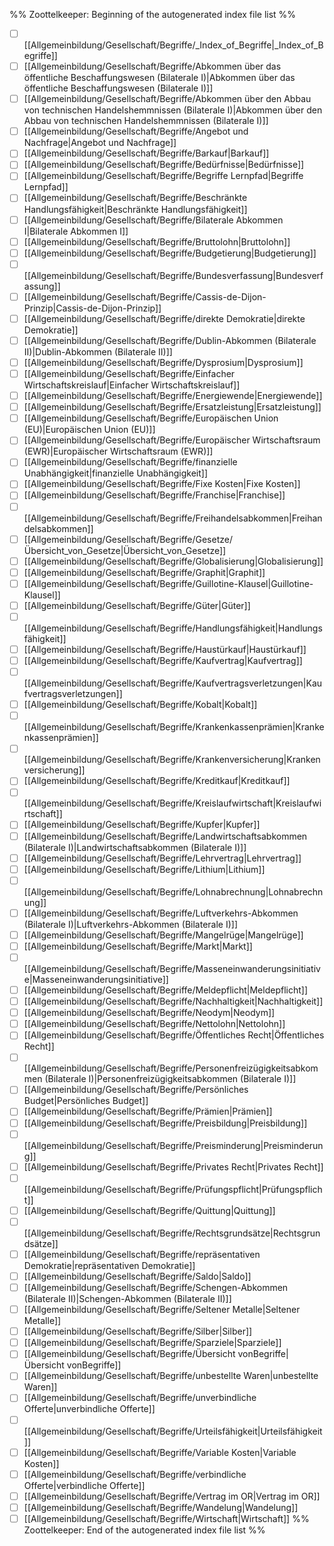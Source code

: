 %% Zoottelkeeper: Beginning of the autogenerated index file list  %%
- [ ]  [[Allgemeinbildung/Gesellschaft/Begriffe/_Index_of_Begriffe|_Index_of_Begriffe]]
- [ ]  [[Allgemeinbildung/Gesellschaft/Begriffe/Abkommen über das öffentliche Beschaffungswesen (Bilaterale I)|Abkommen über das öffentliche Beschaffungswesen (Bilaterale I)]]
- [ ]  [[Allgemeinbildung/Gesellschaft/Begriffe/Abkommen über den Abbau von technischen Handelshemmnissen (Bilaterale I)|Abkommen über den Abbau von technischen Handelshemmnissen (Bilaterale I)]]
- [ ]  [[Allgemeinbildung/Gesellschaft/Begriffe/Angebot und Nachfrage|Angebot und Nachfrage]]
- [ ]  [[Allgemeinbildung/Gesellschaft/Begriffe/Barkauf|Barkauf]]
- [ ]  [[Allgemeinbildung/Gesellschaft/Begriffe/Bedürfnisse|Bedürfnisse]]
- [ ]  [[Allgemeinbildung/Gesellschaft/Begriffe/Begriffe Lernpfad|Begriffe Lernpfad]]
- [ ]  [[Allgemeinbildung/Gesellschaft/Begriffe/Beschränkte Handlungsfähigkeit|Beschränkte Handlungsfähigkeit]]
- [ ]  [[Allgemeinbildung/Gesellschaft/Begriffe/Bilaterale Abkommen I|Bilaterale Abkommen I]]
- [ ]  [[Allgemeinbildung/Gesellschaft/Begriffe/Bruttolohn|Bruttolohn]]
- [ ]  [[Allgemeinbildung/Gesellschaft/Begriffe/Budgetierung|Budgetierung]]
- [ ]  [[Allgemeinbildung/Gesellschaft/Begriffe/Bundesverfassung|Bundesverfassung]]
- [ ]  [[Allgemeinbildung/Gesellschaft/Begriffe/Cassis-de-Dijon-Prinzip|Cassis-de-Dijon-Prinzip]]
- [ ]  [[Allgemeinbildung/Gesellschaft/Begriffe/direkte Demokratie|direkte Demokratie]]
- [ ]  [[Allgemeinbildung/Gesellschaft/Begriffe/Dublin-Abkommen (Bilaterale II)|Dublin-Abkommen (Bilaterale II)]]
- [ ]  [[Allgemeinbildung/Gesellschaft/Begriffe/Dysprosium|Dysprosium]]
- [ ]  [[Allgemeinbildung/Gesellschaft/Begriffe/Einfacher Wirtschaftskreislauf|Einfacher Wirtschaftskreislauf]]
- [ ]  [[Allgemeinbildung/Gesellschaft/Begriffe/Energiewende|Energiewende]]
- [ ]  [[Allgemeinbildung/Gesellschaft/Begriffe/Ersatzleistung|Ersatzleistung]]
- [ ]  [[Allgemeinbildung/Gesellschaft/Begriffe/Europäischen Union (EU)|Europäischen Union (EU)]]
- [ ]  [[Allgemeinbildung/Gesellschaft/Begriffe/Europäischer Wirtschaftsraum (EWR)|Europäischer Wirtschaftsraum (EWR)]]
- [ ]  [[Allgemeinbildung/Gesellschaft/Begriffe/finanzielle Unabhängigkeit|finanzielle Unabhängigkeit]]
- [ ]  [[Allgemeinbildung/Gesellschaft/Begriffe/Fixe Kosten|Fixe Kosten]]
- [ ]  [[Allgemeinbildung/Gesellschaft/Begriffe/Franchise|Franchise]]
- [ ]  [[Allgemeinbildung/Gesellschaft/Begriffe/Freihandelsabkommen|Freihandelsabkommen]]
- [ ]  [[Allgemeinbildung/Gesellschaft/Begriffe/Gesetze/Übersicht_von_Gesetze|Übersicht_von_Gesetze]]
- [ ]  [[Allgemeinbildung/Gesellschaft/Begriffe/Globalisierung|Globalisierung]]
- [ ]  [[Allgemeinbildung/Gesellschaft/Begriffe/Graphit|Graphit]]
- [ ]  [[Allgemeinbildung/Gesellschaft/Begriffe/Guillotine-Klausel|Guillotine-Klausel]]
- [ ]  [[Allgemeinbildung/Gesellschaft/Begriffe/Güter|Güter]]
- [ ]  [[Allgemeinbildung/Gesellschaft/Begriffe/Handlungsfähigkeit|Handlungsfähigkeit]]
- [ ]  [[Allgemeinbildung/Gesellschaft/Begriffe/Haustürkauf|Haustürkauf]]
- [ ]  [[Allgemeinbildung/Gesellschaft/Begriffe/Kaufvertrag|Kaufvertrag]]
- [ ]  [[Allgemeinbildung/Gesellschaft/Begriffe/Kaufvertragsverletzungen|Kaufvertragsverletzungen]]
- [ ]  [[Allgemeinbildung/Gesellschaft/Begriffe/Kobalt|Kobalt]]
- [ ]  [[Allgemeinbildung/Gesellschaft/Begriffe/Krankenkassenprämien|Krankenkassenprämien]]
- [ ]  [[Allgemeinbildung/Gesellschaft/Begriffe/Krankenversicherung|Krankenversicherung]]
- [ ]  [[Allgemeinbildung/Gesellschaft/Begriffe/Kreditkauf|Kreditkauf]]
- [ ]  [[Allgemeinbildung/Gesellschaft/Begriffe/Kreislaufwirtschaft|Kreislaufwirtschaft]]
- [ ]  [[Allgemeinbildung/Gesellschaft/Begriffe/Kupfer|Kupfer]]
- [ ]  [[Allgemeinbildung/Gesellschaft/Begriffe/Landwirtschaftsabkommen (Bilaterale I)|Landwirtschaftsabkommen (Bilaterale I)]]
- [ ]  [[Allgemeinbildung/Gesellschaft/Begriffe/Lehrvertrag|Lehrvertrag]]
- [ ]  [[Allgemeinbildung/Gesellschaft/Begriffe/Lithium|Lithium]]
- [ ]  [[Allgemeinbildung/Gesellschaft/Begriffe/Lohnabrechnung|Lohnabrechnung]]
- [ ]  [[Allgemeinbildung/Gesellschaft/Begriffe/Luftverkehrs-Abkommen (Bilaterale I)|Luftverkehrs-Abkommen (Bilaterale I)]]
- [ ]  [[Allgemeinbildung/Gesellschaft/Begriffe/Mangelrüge|Mangelrüge]]
- [ ]  [[Allgemeinbildung/Gesellschaft/Begriffe/Markt|Markt]]
- [ ]  [[Allgemeinbildung/Gesellschaft/Begriffe/Masseneinwanderungsinitiative|Masseneinwanderungsinitiative]]
- [ ]  [[Allgemeinbildung/Gesellschaft/Begriffe/Meldepflicht|Meldepflicht]]
- [ ]  [[Allgemeinbildung/Gesellschaft/Begriffe/Nachhaltigkeit|Nachhaltigkeit]]
- [ ]  [[Allgemeinbildung/Gesellschaft/Begriffe/Neodym|Neodym]]
- [ ]  [[Allgemeinbildung/Gesellschaft/Begriffe/Nettolohn|Nettolohn]]
- [ ]  [[Allgemeinbildung/Gesellschaft/Begriffe/Öffentliches Recht|Öffentliches Recht]]
- [ ]  [[Allgemeinbildung/Gesellschaft/Begriffe/Personenfreizügigkeitsabkommen (Bilaterale I)|Personenfreizügigkeitsabkommen (Bilaterale I)]]
- [ ]  [[Allgemeinbildung/Gesellschaft/Begriffe/Persönliches Budget|Persönliches Budget]]
- [ ]  [[Allgemeinbildung/Gesellschaft/Begriffe/Prämien|Prämien]]
- [ ]  [[Allgemeinbildung/Gesellschaft/Begriffe/Preisbildung|Preisbildung]]
- [ ]  [[Allgemeinbildung/Gesellschaft/Begriffe/Preisminderung|Preisminderung]]
- [ ]  [[Allgemeinbildung/Gesellschaft/Begriffe/Privates Recht|Privates Recht]]
- [ ]  [[Allgemeinbildung/Gesellschaft/Begriffe/Prüfungspflicht|Prüfungspflicht]]
- [ ]  [[Allgemeinbildung/Gesellschaft/Begriffe/Quittung|Quittung]]
- [ ]  [[Allgemeinbildung/Gesellschaft/Begriffe/Rechtsgrundsätze|Rechtsgrundsätze]]
- [ ]  [[Allgemeinbildung/Gesellschaft/Begriffe/repräsentativen Demokratie|repräsentativen Demokratie]]
- [ ]  [[Allgemeinbildung/Gesellschaft/Begriffe/Saldo|Saldo]]
- [ ]  [[Allgemeinbildung/Gesellschaft/Begriffe/Schengen-Abkommen (Bilaterale II)|Schengen-Abkommen (Bilaterale II)]]
- [ ]  [[Allgemeinbildung/Gesellschaft/Begriffe/Seltener Metalle|Seltener Metalle]]
- [ ]  [[Allgemeinbildung/Gesellschaft/Begriffe/Silber|Silber]]
- [ ]  [[Allgemeinbildung/Gesellschaft/Begriffe/Sparziele|Sparziele]]
- [ ]  [[Allgemeinbildung/Gesellschaft/Begriffe/Übersicht vonBegriffe|Übersicht vonBegriffe]]
- [ ]  [[Allgemeinbildung/Gesellschaft/Begriffe/unbestellte Waren|unbestellte Waren]]
- [ ]  [[Allgemeinbildung/Gesellschaft/Begriffe/unverbindliche Offerte|unverbindliche Offerte]]
- [ ]  [[Allgemeinbildung/Gesellschaft/Begriffe/Urteilsfähigkeit|Urteilsfähigkeit]]
- [ ]  [[Allgemeinbildung/Gesellschaft/Begriffe/Variable Kosten|Variable Kosten]]
- [ ]  [[Allgemeinbildung/Gesellschaft/Begriffe/verbindliche Offerte|verbindliche Offerte]]
- [ ]  [[Allgemeinbildung/Gesellschaft/Begriffe/Vertrag im OR|Vertrag im OR]]
- [ ]  [[Allgemeinbildung/Gesellschaft/Begriffe/Wandelung|Wandelung]]
- [ ]  [[Allgemeinbildung/Gesellschaft/Begriffe/Wirtschaft|Wirtschaft]]
%% Zoottelkeeper: End of the autogenerated index file list  %%
